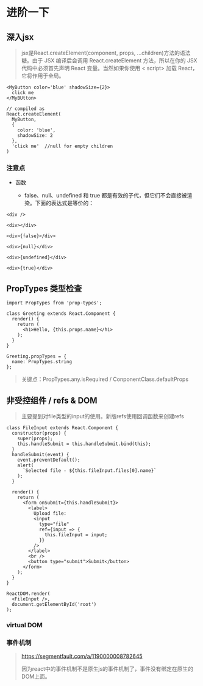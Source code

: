 # 进阶一下

## 深入jsx

> jsx是React.createElement(component, props, ...children)方法的语法糖。由于 JSX 编译后会调用 React.createElement 方法，所以在你的 JSX 代码中必须首先声明 React 变量。当然如果你使用 < script> 加载 React，它将作用于全局。

````
<MyButton color='blue' shadowSize={2}>
  click me
</MyBUtton>

// compiled as 
React.createElement(
  MyButton,
  {
    color: 'blue',
    shadowSize: 2
  },
  'click me'  //null for empty children
)
````

### 注意点

* 函数

  * false、null、undefined 和 true 都是有效的子代，但它们不会直接被渲染。下面的表达式是等价的：

````
<div />

<div></div>

<div>{false}</div>

<div>{null}</div>

<div>{undefined}</div>

<div>{true}</div>
````

## PropTypes 类型检查

````
import PropTypes from 'prop-types';

class Greeting extends React.Component {
  render() {
    return (
      <h1>Hello, {this.props.name}</h1>
    );
  }
}

Greeting.propTypes = {
  name: PropTypes.string
};
````

> 关键点：PropTypes.any.isRequired / ConponentClass.defaultProps

## 非受控组件 / refs & DOM

> 主要提到对file类型的input的使用。新版refs使用回调函数来创建refs

````
class FileInput extends React.Component {
  constructor(props) {
    super(props);
    this.handleSubmit = this.handleSubmit.bind(this);
  }
  handleSubmit(event) {
    event.preventDefault();
    alert(
      `Selected file - ${this.fileInput.files[0].name}`
    );
  }

  render() {
    return (
      <form onSubmit={this.handleSubmit}>
        <label>
          Upload file:
          <input
            type="file"
            ref={input => {
              this.fileInput = input;
            }}
          />
        </label>
        <br />
        <button type="submit">Submit</button>
      </form>
    );
  }
}

ReactDOM.render(
  <FileInput />,
  document.getElementById('root')
);
````

### virtual DOM

### 事件机制

> https://segmentfault.com/a/1190000008782645
> 
> 因为react中的事件机制不是原生js的事件机制了，事件没有绑定在原生的DOM上面。


